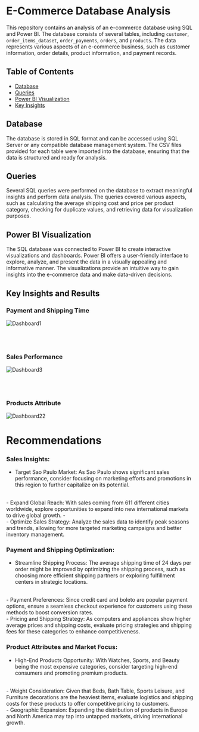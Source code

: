 # E-Commerce Database Analysis

This repository contains an analysis of an e-commerce database using SQL and Power BI. The database consists of several tables, including `customer`, `order_items_dataset`, `order_payments`, `orders`, and `products`. The data represents various aspects of an e-commerce business, such as customer information, order details, product information, and payment records.

## Table of Contents

- [Database](#database)
- [Queries](#queries)
- [Power BI Visualization](#power-bi-visualization)
- [Key Insights](#key-insights)

## Database

The database is stored in SQL format and can be accessed using SQL Server or any compatible database management system. The CSV files provided for each table were imported into the database, ensuring that the data is structured and ready for analysis.

## Queries

Several SQL queries were performed on the database to extract meaningful insights and perform data analysis. The queries covered various aspects, such as calculating the average shipping cost and price per product category, checking for duplicate values, and retrieving data for visualization purposes.

## Power BI Visualization

The SQL database was connected to Power BI to create interactive visualizations and dashboards. Power BI offers a user-friendly interface to explore, analyze, and present the data in a visually appealing and informative manner. The visualizations provide an intuitive way to gain insights into the e-commerce data and make data-driven decisions.


## Key Insights and Results
  ### Payment and Shipping Time

![Dashboard1](https://github.com/leanhkienn/E-commerceDataAnalysis/assets/116093407/9e982539-639b-452a-a453-25de573e137d)

<br>
<br>

  ### Sales Performance
![Dashboard3](https://github.com/leanhkienn/E-commerceDataAnalysis/assets/116093407/ad1cb5b5-a76a-4b98-986d-07912febb03d)

<br>
<br>

  ### Products Attribute
![Dashboard22](https://github.com/leanhkienn/E-commerceDataAnalysis/assets/116093407/3585b80f-e35b-4ad6-9ce1-56d96893ff44)



# Recommendations

### Sales Insights:

- Target Sao Paulo Market: As Sao Paulo shows significant sales performance, consider focusing on marketing efforts and promotions in this region to further capitalize on its potential.
<br>
- Expand Global Reach: With sales coming from 611 different cities worldwide, explore opportunities to expand into new international markets to drive global growth.
- <br>
- Optimize Sales Strategy: Analyze the sales data to identify peak seasons and trends, allowing for more targeted marketing campaigns and better inventory management.

<br>

### Payment and Shipping Optimization:

- Streamline Shipping Process: The average shipping time of 24 days per order might be improved by optimizing the shipping process, such as choosing more efficient shipping partners or exploring fulfillment centers in strategic locations.
<br>
- Payment Preferences: Since credit card and boleto are popular payment options, ensure a seamless checkout experience for customers using these methods to boost conversion rates.
<br>
- Pricing and Shipping Strategy: As computers and appliances show higher average prices and shipping costs, evaluate pricing strategies and shipping fees for these categories to enhance competitiveness.

<br>

### Product Attributes and Market Focus:

- High-End Products Opportunity: With Watches, Sports, and Beauty being the most expensive categories, consider targeting high-end consumers and promoting premium products.
<br>
- Weight Consideration: Given that Beds, Bath Table, Sports Leisure, and Furniture decorations are the heaviest items, evaluate logistics and shipping costs for these products to offer competitive pricing to customers.
<br>
- Geographic Expansion: Expanding the distribution of products in Europe and North America may tap into untapped markets, driving international growth.


